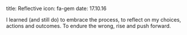 title: Reflective
icon: fa-gem
date: 17.10.16


I learned (and still do) to embrace the process, to reflect on my choices, actions and outcomes. To endure the wrong, rise and push forward.
